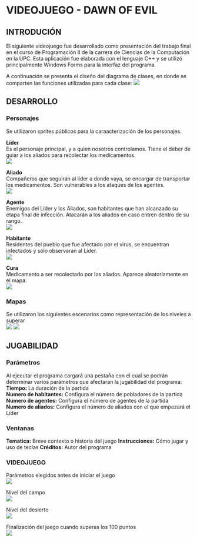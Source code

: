 # **VIDEOJUEGO - DAWN OF EVIL**

## **INTRODUCIÓN**

El siguiente videojuego fue desarrollado como presentación del trabajo final en el curso de Programación II de la carrera de Ciencias de la Computación en la UPC. Esta aplicación fue elaborada con el lenguaje C++ y se utilizó principalmente Windows Forms para la interfaz del programa. 

A continuación se presenta el diseño del diagrama de clases, en donde se comparten las funciones utilizadas para cada clase:
![](https://github.com/Shark7EnzoCamargo/Videojuego-RPG/blob/master/image.png)

## **DESARROLLO**

### **Personajes**
Se utilizaron sprites públicos para la caraacterización de los personajes.  
  

**Líder**  
Es el personaje principal, y a quien nosotros controlamos. Tiene el deber de guiar a los aliados para recolectar los medicamentos.  
![](https://github.com/Shark7EnzoCamargo/Videojuego-RPG/blob/master/POGRA%20II_FINAL/lider.png)

**Aliado**  
Compañeros que seguirán al líder a donde vaya, se encargar de transportar los medicamentos. Son vulnerables a los ataques de los agentes.  
![](https://github.com/Shark7EnzoCamargo/Videojuego-RPG/blob/master/POGRA%20II_FINAL/aliado.png)

**Agente**  
Enemigos del Líder y los Aliados, son habitantes que han alcanzado su etapa final de infección. Atacarán a los aliados en caso entren dentro de su rango.  
![](https://github.com/Shark7EnzoCamargo/Videojuego-RPG/blob/master/POGRA%20II_FINAL/agente.png)

**Habitante**  
Residentes del pueblo que fue afectado por el virus, se encuentran infectados y sólo observaran al Líder.  
![](https://github.com/Shark7EnzoCamargo/Videojuego-RPG/blob/master/POGRA%20II_FINAL/habitante.png)

**Cura**  
Medicamento a ser recolectado por los aliados. Aparece aleatoriamente en el mapa.  
![](https://github.com/Shark7EnzoCamargo/Videojuego-RPG/blob/master/POGRA%20II_FINAL/pastilla.png)


### **Mapas**
Se utilizaron los siguientes escenarios como representación de los niveles a superar  
![](https://github.com/Shark7EnzoCamargo/Videojuego-RPG/blob/master/POGRA%20II_FINAL/mapa1.png)
![](https://github.com/Shark7EnzoCamargo/Videojuego-RPG/blob/master/POGRA%20II_FINAL/mapa2.png)



## **JUGABILIDAD**  

### **Parámetros**  
Al ejecutar el programa cargará una pestaña con el cual se podrán determinar varios parámetros que afectaran la jugabilidad del programa:  
**Tiempo:** La duración de la partida  
**Numero de habitantes:** Configura el número de pobladores de la partida  
**Numero de agentes:** Configura el número de agentes de la partida  
**Numero de aliados:** Configura el número de aliados con el que empezará el Líder
  
### **Ventanas**
**Tematica:** Breve contexto o historia del juego
**Instrucciones:** Cómo jugar y uso de teclas
**Créditos:** Autor del programa
    

### **VIDEOJUEGO**

Parámetros elegidos antes de iniciar el juego  
![](https://github.com/Shark7EnzoCamargo/Videojuego-RPG/blob/master/screen1.PNG)  
  
Nivel del campo  
![](https://github.com/Shark7EnzoCamargo/Videojuego-RPG/blob/master/screen2.PNG)  
  
Nivel del desierto  
![](https://github.com/Shark7EnzoCamargo/Videojuego-RPG/blob/master/screen3.PNG)  
  
Finalización del juego cuando superas los 100 puntos  
![](https://github.com/Shark7EnzoCamargo/Videojuego-RPG/blob/master/screen4.PNG)

